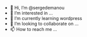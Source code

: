 - 👋 Hi, I’m @sergedemanou
- 👀 I’m interested in ...
- 🌱 I’m currently learning wordpress
- 💞️ I’m looking to collaborate on ...
- 📫 How to reach me ...

<!---
sergedemanou/sergedemanou is a ✨ special ✨ repository because its `README.md` (this file) appears on your GitHub profile.
You can click the Preview link to take a look at your changes.
--->
